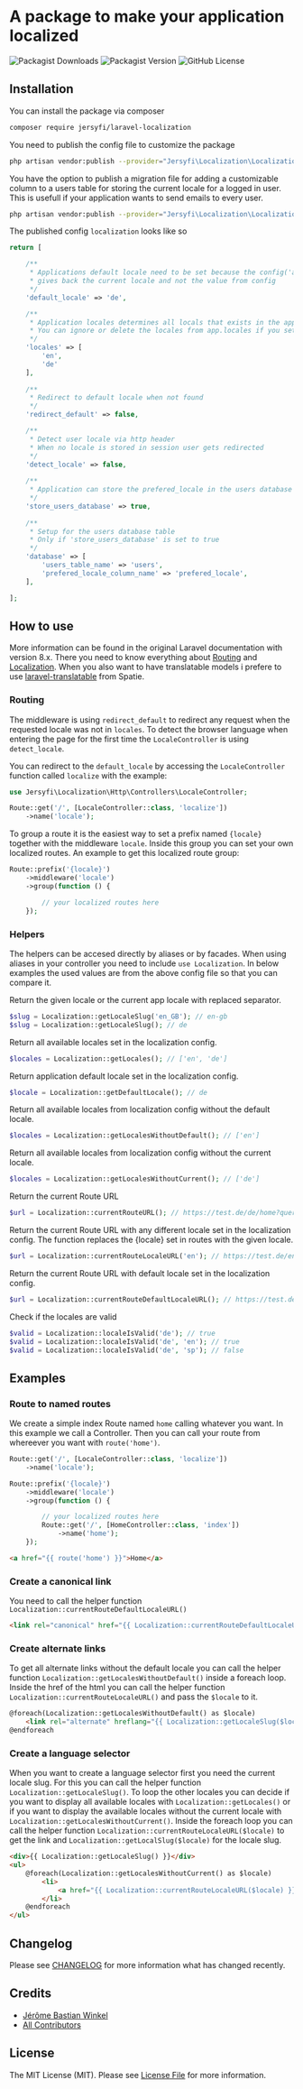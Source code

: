 # A package to make your application localized

![Packagist Downloads](https://img.shields.io/packagist/dt/jersyfi/laravel-localization)
![Packagist Version](https://img.shields.io/packagist/v/jersyfi/laravel-localization)
![GitHub License](https://img.shields.io/github/license/jersyfi/laravel-localization)


## Installation

You can install the package via composer

```bash
composer require jersyfi/laravel-localization
```

You need to publish the config file to customize the package

```bash
php artisan vendor:publish --provider="Jersyfi\Localization\LocalizationServiceProvider" --tag="config"
```

You have the option to publish a migration file for adding a customizable column to a users table for storing the current locale for a logged in user. This is usefull if your application wants to send emails to every user.

```bash
php artisan vendor:publish --provider="Jersyfi\Localization\LocalizationServiceProvider" --tag="migrations"
```

The published config `localization` looks like so

```php
return [

    /**
     * Applications default locale need to be set because the config('app.locale')
     * gives back the current locale and not the value from config
     */
    'default_locale' => 'de',

    /**
     * Application locales determines all locals that exists in the application
     * You can ignore or delete the locales from app.locales if you set some
     */
    'locales' => [
        'en',
        'de'
    ],
    
    /**
     * Redirect to default locale when not found
     */
    'redirect_default' => false,

    /**
     * Detect user locale via http header
     * When no locale is stored in session user gets redirected
     */
    'detect_locale' => false,
    
    /**
     * Application can store the prefered_locale in the users database table
     */
    'store_users_database' => true,
    
    /**
     * Setup for the users database table
     * Only if 'store_users_database' is set to true
     */
    'database' => [
        'users_table_name' => 'users',
        'prefered_locale_column_name' => 'prefered_locale',
    ],

];
```


## How to use

More information can be found in the original Laravel documentation with version 8.x.
There you need to know everything about [Routing](https://laravel.com/docs/8.x/routing) and [Localization](https://laravel.com/docs/8.x/localization). When you also want to have translatable models i prefere to use [laravel-translatable](https://github.com/spatie/laravel-translatable) from Spatie.

### Routing

The middleware is using `redirect_default` to redirect any request when the requested locale was not in `locales`. To detect the browser language when entering the page for the first time the `LocaleController` is using `detect_locale`.

You can redirect to the `default_locale` by accessing the `LocaleController` function called `localize` with the example:
```php
use Jersyfi\Localization\Http\Controllers\LocaleController;

Route::get('/', [LocaleController::class, 'localize'])
    ->name('locale');
```
To group a route it is the easiest way to set a prefix named `{locale}` together with the middleware `locale`.
Inside this group you can set your own localized routes.
An example to get this localized route group:
```php
Route::prefix('{locale}')
    ->middleware('locale')
    ->group(function () {

        // your localized routes here
    });
```

### Helpers

The helpers can be accesed directly by aliases or by facades. When using aliases in your controller you need to include `use Localization`.
In below examples the used values are from the above config file so that you can compare it.

Return the given locale or the current app locale with replaced separator.
```php
$slug = Localization::getLocaleSlug('en_GB'); // en-gb
$slug = Localization::getLocaleSlug(); // de
```

Return all available locales set in the localization config.
```php
$locales = Localization::getLocales(); // ['en', 'de']
```

Return application default locale set in the localization config.
```php
$locale = Localization::getDefaultLocale(); // de
```

Return all available locales from localization config without the default locale.
```php
$locales = Localization::getLocalesWithoutDefault(); // ['en']
```

Return all available locales from localization config without the current locale.
```php
$locales = Localization::getLocalesWithoutCurrent(); // ['de']
```

Return the current Route URL
```php
$url = Localization::currentRouteURL(); // https://test.de/de/home?query=true
```

Return the current Route URL with any different locale set in the localization config.
The function replaces the {locale} set in routes with the given locale.
```php
$url = Localization::currentRouteLocaleURL('en'); // https://test.de/en/home?query=true
```

Return the current Route URL with default locale set in the localization config.
```php
$url = Localization::currentRouteDefaultLocaleURL(); // https://test.de/de/home?query=true
```

Check if the locales are valid
```php
$valid = Localization::localeIsValid('de'); // true
$valid = Localization::localeIsValid('de', 'en'); // true
$valid = Localization::localeIsValid('de', 'sp'); // false
```


## Examples

### Route to named routes

We create a simple index Route named `home` calling whatever you want. In this example we call a Controller. Then you can call your route from whereever you want with `route('home')`.
```php
Route::get('/', [LocaleController::class, 'localize'])
    ->name('locale');

Route::prefix('{locale}')
    ->middleware('locale')
    ->group(function () {

        // your localized routes here
        Route::get('/', [HomeController::class, 'index'])
            ->name('home');
    });
```
```html
<a href="{{ route('home') }}">Home</a>
```

### Create a canonical link

You need to call the helper function `Localization::currentRouteDefaultLocaleURL()`
```html
<link rel="canonical" href="{{ Localization::currentRouteDefaultLocaleURL() }}">
```

### Create alternate links

To get all alternate links without the default locale you can call the helper function `Localization::getLocalesWithoutDefault()` inside a foreach loop. Inside the href of the html you can call the helper function `Localization::currentRouteLocaleURL()` and pass the `$locale` to it.
```html
@foreach(Localization::getLocalesWithoutDefault() as $locale)
    <link rel="alternate" hreflang="{{ Localization::getLocaleSlug($locale) }}" href="{{ Localization::currentRouteLocaleURL($locale) }}">
@endforeach
```

### Create a language selector

When you want to create a language selector first you need the current locale slug. For this you can call the helper function `Localization::getLocaleSlug()`. To loop the other locales you can decide if you want to display all available locales with `Localization::getLocales()` or if you want to display the available locales without the current locale with `Localization::getLocalesWithoutCurrent()`. Inside the foreach loop you can call the helper function `Localization::currentRouteLocaleURL($locale)` to get the link and `Localization::getLocalSlug($locale)` for the locale slug.
```html
<div>{{ Localization::getLocaleSlug() }}</div>
<ul>
    @foreach(Localization::getLocalesWithoutCurrent() as $locale)
        <li>
            <a href="{{ Localization::currentRouteLocaleURL($locale) }}">{{ Localization::getLocalSlug($locale) }}</a>
        </li>
    @endforeach
</ul>
```


## Changelog

Please see [CHANGELOG](CHANGELOG.md) for more information what has changed recently.

## Credits

- [Jérôme Bastian Winkel](https://github.com/jersyfi)
- [All Contributors](../../contributors)

## License

The MIT License (MIT). Please see [License File](LICENSE) for more information.

